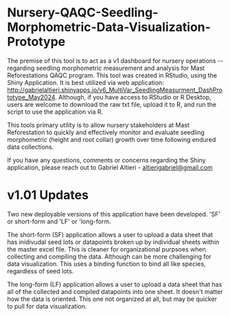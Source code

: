 # Nursery-QAQC-Seedling-Morphometric-Data-Visualization-Prototype

The premise of this tool is to act as a v1 dashboard for nursery operations -- regarding seedling morphometric measurement and analysis for Mast Reforestations QAQC program. This tool was created in RStudio, using the Shiny Application. It is best utilized via web application: http://gabrielaltieri.shinyapps.io/v6_MultiVar_SeedlingMeasurment_DashPrototype_May2024. Although, if you have access to RStudio or R Desktop, users are welcome to download the raw txt file, upload it to R, and run the script to use the application via R.

This tools primary utility is to allow nursery stakeholders at Mast Reforestation to quickly and effectively monitor and evaluate seedling morphometric (height and root collar) growth over time following endured data collections.

If you have any questions, comments or concerns regarding the Shiny application, please reach out to Gabriel Altieri - altierigabriel@gmail.com


# v1.01 Updates 

Two new deployable versions of this application have been developed. 'SF' or short-form and 'LF' or 'long-form. 

The short-form (SF) application allows a user to upload a data sheet that has inidivudal seed lots or datapoints broken up by individual sheets within the master excel file. This is cleaner for organizational purpsoes when collecting and compiling the data. Although can be more challenging for data visualization. This uses a binding function to bind all like species, regardless of seed lots. 

The long-form (LF) application allows a user to upload a data sheet that has all of the collected and compiled datapoints into one sheet. It doesn't matter how the data is oriented. This one not organized at all, but may be quicker to pull for data visualization.

